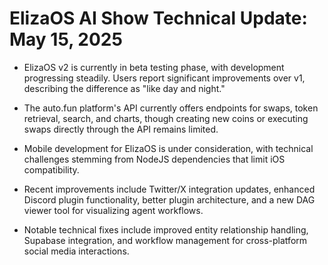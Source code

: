 # ElizaOS AI Show Technical Update: May 15, 2025

* ElizaOS v2 is currently in beta testing phase, with development progressing steadily. Users report significant improvements over v1, describing the difference as "like day and night."

* The auto.fun platform's API currently offers endpoints for swaps, token retrieval, search, and charts, though creating new coins or executing swaps directly through the API remains limited.

* Mobile development for ElizaOS is under consideration, with technical challenges stemming from NodeJS dependencies that limit iOS compatibility.

* Recent improvements include Twitter/X integration updates, enhanced Discord plugin functionality, better plugin architecture, and a new DAG viewer tool for visualizing agent workflows.

* Notable technical fixes include improved entity relationship handling, Supabase integration, and workflow management for cross-platform social media interactions.